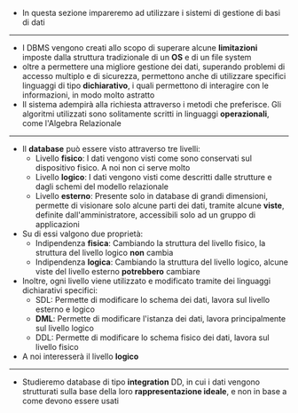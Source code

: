 * In questa sezione impareremo ad utilizzare i sistemi di gestione di basi di dati
---
* I DBMS vengono creati allo scopo di superare alcune __limitazioni__ imposte dalla struttura tradizionale di un __OS__ e di un file system
* oltre a permettere una migliore gestione dei dati, superando problemi di accesso multiplo e di sicurezza, permettono anche di utilizzare specifici linguaggi di tipo __dichiarativo__, i quali permettono di interagire con le informazioni, in modo molto astratto
* Il sistema adempirà alla richiesta attraverso i metodi che preferisce. Gli algoritmi utilizzati sono solitamente scritti in linguaggi __operazionali__, come l'Algebra Relazionale
---
* Il __database__ può essere visto attraverso tre livelli:
	* Livello __fisico__: I dati vengono visti come sono conservati sul dispositivo fisico. A noi non ci serve molto
	* Livello __logico__: I dati vengono visti come descritti dalle strutture e dagli schemi del modello relazionale
	* Livello __esterno__: Presente solo in database di grandi dimensioni, permette di visionare solo alcune parti dei dati, tramite alcune __viste__, definite dall'amministratore, accessibili solo ad un gruppo di applicazioni
* Su di essi valgono due proprietà:
	* Indipendenza __fisica__: Cambiando la struttura del livello fisico, la struttura del livello logico __non__ cambia
	* Indipendenza __logica__: Cambiando la struttura del livello logico, alcune viste del livello esterno __potrebbero__ cambiare
* Inoltre, ogni livello viene utilizzato e modificato tramite dei linguaggi dichiarativi specifici:
	* SDL: Permette di modificare lo schema dei dati, lavora sul livello esterno e logico
	* __DML__: Permette di modificare l'istanza dei dati, lavora principalmente sul livello logico
	* DDL: Permette di modificare lo schema fisico dei dati, lavora sul livello fisico
* A noi interesserà il livello __logico__
---
* Studieremo database di tipo __integration__ DD, in cui i dati vengono strutturati sulla base della loro __rappresentazione ideale__, e non in base a come devono essere usati